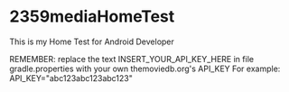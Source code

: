# 2359mediaHomeTest
This is my Home Test for Android Developer

REMEMBER: replace the text INSERT_YOUR_API_KEY_HERE in file gradle.properties with your own themoviedb.org's API_KEY
For example: API_KEY="abc123abc123abc123"
